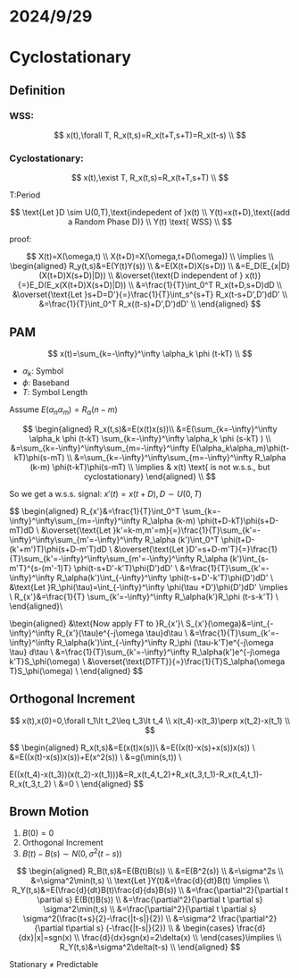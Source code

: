 # 2024/9/29
# Cyclostationary
## Definition
### WSS:

$$
x(t),\forall T, R_x(t,s)=R_x(t+T,s+T)=R_x(t-s) \\
$$

### Cyclostationary:

$$
x(t),\exist T, R_x(t,s)=R_x(t+T,s+T) \\
$$

T:Period
 
$$
\text{Let }D \sim U(0,T),\text{indepedent of }x(t) \\
Y(t)=x(t+D),\text{(add a Random Phase D)} \\
Y(t) \text{ WSS} \\
$$

proof:

$$
X(t)=X(\omega,t) \\
X(t+D)=X(\omega,t+D(\omega)) \\
\implies \\
\begin{aligned}
R_y(t,s)&=E(Y(t)Y(s)) \\
&=E(X(t+D)X(s+D)) \\
&=E_D(E_{x|D}(X(t+D)X(s+D)|D)) \\
&\overset{\text{D independent of } x(t)}{=}E_D(E_x(X(t+D)X(s+D)|D)) \\
&=\frac{1}{T}\int_0^T R_x(t+D,s+D)dD \\
&\overset{\text{Let }s+D=D'}{=}\frac{1}{T}\int_s^{s+T} R_x(t-s+D',D')dD' \\
&=\frac{1}{T}\int_0^T R_x((t-s)+D',D')dD' \\
\end{aligned}
$$

## PAM
$$
x(t)=\sum_{k=-\infty}^\infty \alpha_k \phi (t-kT) \\
$$

- $\alpha_k$: Symbol
- $\phi$: Baseband
- $T$: Symbol Length

Assume $E(\alpha_n\alpha_m)=R_\alpha(n-m)$

$$
\begin{aligned}
R_x(t,s)&=E(x(t)x(s))\\
&=E(\sum_{k=-\infty}^\infty \alpha_k \phi (t-kT) \sum_{k=-\infty}^\infty \alpha_k \phi (s-kT) ) \\
&=\sum_{k=-\infty}^\infty\sum_{m=-\infty}^\infty E(\alpha_k\alpha_m)\phi(t-kT)\phi(s-mT) \\
&=\sum_{k=-\infty}^\infty\sum_{m=-\infty}^\infty R_\alpha (k-m) \phi(t-kT)\phi(s-mT) \\
\implies & x(t) \text{ is not w.s.s., but cyclostationary}
\end{aligned} \\
$$

So we get a w.s.s. signal: $x'(t)=x(t+D),D\sim U(0,T)$ 

$$
\begin{aligned}
R_{x'}&=\frac{1}{T}\int_0^T \sum_{k=-\infty}^\infty\sum_{m=-\infty}^\infty R_\alpha (k-m) \phi(t+D-kT)\phi(s+D-mT)dD \\
&\overset{\text{Let }k'=k-m,m'=m}{=}\frac{1}{T}\sum_{k'=-\infty}^\infty\sum_{m'=-\infty}^\infty R_\alpha (k')\int_0^T \phi(t+D-(k'+m')T)\phi(s+D-m'T)dD \\
&\overset{\text{Let }D'=s+D-m'T}{=}\frac{1}{T}\sum_{k'=-\infty}^\infty\sum_{m'=-\infty}^\infty R_\alpha (k')\int_{s-m'T}^{s-(m'-1)T} \phi(t-s+D'-k'T)\phi(D')dD' \\
&=\frac{1}{T}\sum_{k'=-\infty}^\infty R_\alpha(k')\int_{-\infty}^\infty \phi(t-s+D'-k'T)\phi(D')dD' \\
&\text{Let }R_\phi(\tau)=\int_{-\infty}^\infty \phi(\tau +D')\phi(D')dD' \implies \\
R_{x'}&=\frac{1}{T} \sum_{k'=-\infty}^\infty R_\alpha(k')R_\phi (t-s-k'T) \\
\end{aligned}\\

\begin{aligned}
&\text{Now apply FT to }R_{x'}\\
S_{x'}(\omega)&=\int_{-\infty}^\infty R_{x'}(\tau)e^{-j\omega \tau}d\tau \\
&=\frac{1}{T}\sum_{k'=-\infty}^\infty R_\alpha(k')\int_{-\infty}^\infty R_\phi (\tau-k'T)e^{-j\omega \tau} d\tau \\
&=\frac{1}{T}\sum_{k'=-\infty}^\infty R_\alpha(k')e^{-j\omega k'T}S_\phi(\omega) \\
&\overset{\text{DTFT}}{=}\frac{1}{T}S_\alpha(\omega T)S_\phi(\omega) \\
\end{aligned}
$$

## Orthogonal Increment 
$$
x(t),x(0)=0,\forall t_1\lt t_2\leq t_3\lt t_4 \\
x(t_4)-x(t_3)\perp x(t_2)-x(t_1) \\
$$

$$
\begin{aligned}
R_x(t,s)&=E(x(t)x(s))\\
&=E((x(t)-x(s)+x(s))x(s)) \\
&=E((x(t)-x(s))x(s))+E(x^2(s)) \\
&=g(\min(s,t)) \\

E((x(t_4)-x(t_3))(x(t_2)-x(t_1)))&=R_x(t_4,t_2)+R_x(t_3,t_1)-R_x(t_4,t_1)-R_x(t_3,t_2) \\
&=0 \\
\end{aligned}
$$

## Brown Motion 
1. $B(0)=0$
2. Orthogonal Increment
3. $B(t)-B(s) \sim N(0,\sigma^2(t-s))$

$$
\begin{aligned}
R_B(t,s)&=E(B(t)B(s)) \\
&=E(B^2(s)) \\
&=\sigma^2s \\
&=\sigma^2\min(t,s) \\
\text{Let }Y(t)&=\frac{d}{dt}B(t) \implies \\
R_Y(t,s)&=E(\frac{d}{dt}B(t)\frac{d}{ds}B(s)) \\
&=\frac{\partial^2}{\partial t \partial s} E(B(t)B(s)) \\
&=\frac{\partial^2}{\partial t \partial s} \sigma^2\min(t,s) \\
&=\frac{\partial^2}{\partial t \partial s} \sigma^2(\frac{t+s}{2}-\frac{|t-s|}{2}) \\
&=\sigma^2 \frac{\partial^2}{\partial t\partial s} (-\frac{|t-s|}{2}) \\
&
\begin{cases}
\frac{d}{dx}|x|=sgn(x) \\
\frac{d}{dx}sgn(x)=2\delta(x) \\
\end{cases}\implies \\
R_Y(t,s)&=\sigma^2\delta(t-s) \\
\end{aligned}
$$

Stationary $\neq$ Predictable 